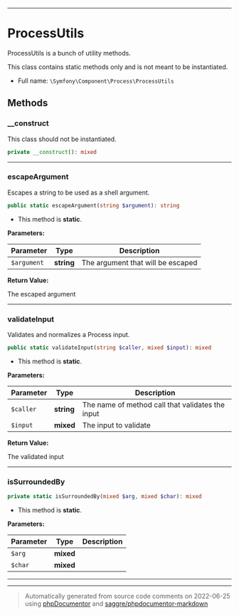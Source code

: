 ***

# ProcessUtils

ProcessUtils is a bunch of utility methods.

This class contains static methods only and is not meant to be instantiated.

* Full name: `\Symfony\Component\Process\ProcessUtils`




## Methods


### __construct

This class should not be instantiated.

```php
private __construct(): mixed
```











***

### escapeArgument

Escapes a string to be used as a shell argument.

```php
public static escapeArgument(string $argument): string
```



* This method is **static**.




**Parameters:**

| Parameter | Type | Description |
|-----------|------|-------------|
| `$argument` | **string** | The argument that will be escaped |


**Return Value:**

The escaped argument



***

### validateInput

Validates and normalizes a Process input.

```php
public static validateInput(string $caller, mixed $input): mixed
```



* This method is **static**.




**Parameters:**

| Parameter | Type | Description |
|-----------|------|-------------|
| `$caller` | **string** | The name of method call that validates the input |
| `$input` | **mixed** | The input to validate |


**Return Value:**

The validated input



***

### isSurroundedBy



```php
private static isSurroundedBy(mixed $arg, mixed $char): mixed
```



* This method is **static**.




**Parameters:**

| Parameter | Type | Description |
|-----------|------|-------------|
| `$arg` | **mixed** |  |
| `$char` | **mixed** |  |




***


***
> Automatically generated from source code comments on 2022-06-25 using [phpDocumentor](http://www.phpdoc.org/) and [saggre/phpdocumentor-markdown](https://github.com/Saggre/phpDocumentor-markdown)
